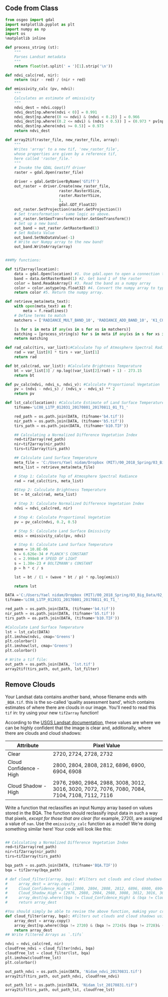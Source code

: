 ## Code from Class
```python
from osgeo import gdal
import matplotlib.pyplot as plt
import numpy as np
import os
%matplotlib inline

def process_string (st):
    """
    Parses Landsat metadata
    """
    return float(st.split(' = ')[1].strip('\n'))

def ndvi_calc(red, nir):
    return (nir - red) / (nir + red)

def emissivity_calc (pv, ndvi):
    """
    Calculates an estimate of emissivity
    """
    ndvi_dest = ndvi.copy()
    ndvi_dest[np.where(ndvi < 0)] = 0.991
    ndvi_dest[np.where((0 <= ndvi) & (ndvi < 0.2)) ] = 0.966
    ndvi_dest[np.where((0.2 <= ndvi) & (ndvi < 0.5)) ] = (0.973 * pv[np.where((0.2 <= ndvi) & (ndvi < 0.5)) ]) + (0.966 * (1 - pv[np.where((0.2 <= ndvi) & (ndvi < 0.5)) ]) + 0.005)
    ndvi_dest[np.where(ndvi >= 0.5)] = 0.973
    return ndvi_dest

def array2tif(raster_file, new_raster_file, array):
    """
    Writes 'array' to a new tif, 'new_raster_file',
    whose properties are given by a reference tif,
    here called 'raster_file.'
    """
    # Invoke the GDAL Geotiff driver
    raster = gdal.Open(raster_file)

    driver = gdal.GetDriverByName('GTiff')
    out_raster = driver.Create(new_raster_file,
                        raster.RasterXSize,
                        raster.RasterYSize,
                        1,
                        gdal.GDT_Float32)
    out_raster.SetProjection(raster.GetProjection())
    # Set transformation - same logic as above.
    out_raster.SetGeoTransform(raster.GetGeoTransform())
    # Set up a new band.
    out_band = out_raster.GetRasterBand(1)
    # Set NoData Value
    out_band.SetNoDataValue(-1)
    # Write our Numpy array to the new band!
    out_band.WriteArray(array)


###My functions:

def tif2array(location):
    data = gdal.Open(location) #1. Use gdal.open to open a connection to a file.
    band = data.GetRasterBand(1) #2. Get band 1 of the raster
    color = band.ReadAsArray() #3. Read the band as a numpy array
    color = color.astype(np.float32) #4. Convert the numpy array to type 'float32'
    return color #5. Return the numpy array.

def retrieve_meta(meta_text):
    with open(meta_text) as f:
        meta = f.readlines()
    # Define terms to match
    matchers = ['RADIANCE_MULT_BAND_10', 'RADIANCE_ADD_BAND_10', 'K1_CONSTANT_BAND_10', 'K2_CONSTANT_BAND_10']

    [s for s in meta if any(xs in s for xs in matchers)]
    matching = [process_string(s) for s in meta if any(xs in s for xs in matchers)]
    return matching

def rad_calc(tirs, var_list):#Calculate Top of Atmosphere Spectral Radiance
    rad = var_list[0] * tirs + var_list[1]
    return rad

def bt_calc(rad, var_list): #Calculate Brightness Temperature
    bt = var_list[3] / np.log((var_list[2]/rad) + 1) - 273.15
    return bt

def pv_calc(ndvi, ndvi_s, ndvi_v): #Calculate Proportional Vegetation
    pv = (ndvi - ndvi_s) / (ndvi_v - ndvi_s) ** 2
    return pv

def lst_calc(location): #Calculate Estimate of Land Surface Temperature.
    tifname='LC08_L1TP_012031_20170801_20170811_01_T1_'

    red_path = os.path.join(DATA, (tifname+'b4.tif'))
    nir_path = os.path.join(DATA, (tifname+'b5.tif'))
    tirs_path = os.path.join(DATA, (tifname+'b10.TIF'))

    ## Calculating a Normalized Difference Vegetation Index
    red=tif2array(red_path)
    nir=tif2array(nir_path)
    tirs=tif2array(tirs_path)

    ## Calculate Land Surface Temperature
    meta_file = 'C:/Users/Yael nidam/Dropbox (MIT)/00_2018_Spring/03_Big_Data/02_problemsets/05/landsat/'+tifname+'MTL.txt'
    meta_list = retrieve_meta(meta_file)

    # Step 1: Calculate Top of Atmosphere Spectral Radiance
    rad = rad_calc(tirs, meta_list)

    #Step 2: Calculate Brightness Temperature
    bt = bt_calc(rad, meta_list)

    # Step 3: Calculate Normalized Difference Vegetation Index
    ndvi = ndvi_calc(red, nir)

    # Step 4: Calculate Proportional Vegetation
    pv = pv_calc(ndvi, 0.2, 0.5)

    # Step 5: Calculate Land Surface Emissivity
    emis = emissivity_calc(pv, ndvi)

    # Step 6: Calculate Land Surface Temperature
    wave = 10.8E-06
    h = 6.626e-34 # PLANCK'S CONSTANT
    c = 2.998e8 # SPEED OF LIGHT
    s = 1.38e-23 # BOLTZMANN's CONSTANT
    p = h * c / s

    lst = bt / (1 + (wave * bt / p) * np.log(emis))

    return lst

DATA ='C:/Users/Yael nidam/Dropbox (MIT)/00_2018_Spring/03_Big_Data/02_problemsets/05/landsat'
tifname='LC08_L1TP_012031_20170801_20170811_01_T1_'

red_path = os.path.join(DATA, (tifname+'b4.tif'))
nir_path = os.path.join(DATA, (tifname+'b5.tif'))
tirs_path = os.path.join(DATA, (tifname+'b10.TIF'))

#Calculate Land Surface Temperature
lst = lst_calc(DATA)
plt.imshow(ndvi, cmap='Greens')
plt.colorbar()
plt.imshow(lst, cmap='Greens')
plt.colorbar()

# Write a tif file:
out_path = os.path.join(DATA, 'lst.tif')
array2tif(tirs_path, out_path, lst_filter)

```

## Remove Clouds


Your Landsat data contains another band, whose filename ends with `_BQA.tif`. this is the so-called 'quality assessment band', which contains estimates of where there are clouds in our image. You'll need to read this `tif` in: try using your new `tif2array` function!

According to the [USGS Landsat documentation](https://landsat.usgs.gov/collectionqualityband), these values are where we can be highly confident that the image is clear and, additionally, where there are clouds and cloud shadows:

| Attribute               | Pixel Value                                                                                    |
|-------------------------|------------------------------------------------------------------------------------------------|
| Clear                   | 2720, 2724, 2728, 2732                                                                         |
| Cloud Confidence - High | 2800, 2804, 2808, 2812, 6896, 6900, 6904, 6908                                                 |
| Cloud Shadow - High     | 2976, 2980, 2984, 2988, 3008, 3012, 3016, 3020, 7072, 7076, 7080, 7084, 7104, 7108, 7112, 7116 |

Write a function that reclassifies an input Numpy array based on values stored in the BQA. The function should reclassify input data in such a way that pixels, *except for those that are clear* (for example, 2720), are assigned a value of `nan`. Use the `emissivity_calc` function as a model! We're doing something similar here! Your code will look like this:

```python

## Calculating a Normalized Difference Vegetation Index
red=tif2array(red_path)
nir=tif2array(nir_path)
tirs=tif2array(tirs_path)

bqa_path = os.path.join(DATA, (tifname+'BQA.TIF'))
bqa = tif2array(bqa_path)

# def cloud_filter1(array, bqa): #Filters out clouds and cloud shadows using values of BQA.
#     array_dest = array.copy()
#     Cloud_Confidence_High = [2800, 2804, 2808, 2812, 6896, 6900, 6904, 6908]
#     Cloud_Shadow_High = [2976, 2980, 2984, 2988, 3008, 3012, 3016, 3020, 7072, 7076, 7080, 7084, 7104, 7108, 7112, 7116]
#     array_dest[np.where((bqa != Cloud_Confidence_High) & (bqa != Cloud_Shadow_High)) ] = 'nan'
#     return array_dest

#You should simply be able to revise the above function, making your criteria test for `bqa` values not equal to 2720, 2724, 2728, 2732.
def cloud_filter(array, bqa): #Filters out clouds and cloud shadows using values of BQA.
    array_dest = array.copy()
    array_dest[np.where((bqa != 2720) & (bqa != 2724)& (bqa != 2728)& (bqa != 2732)) ] = 'nan'
    return array_dest
## Write Filtered Arrays as `.tifs`

ndvi = ndvi_calc(red, nir)
cloudfree_ndvi = cloud_filter(ndvi, bqa)
cloudfree_lst = cloud_filter(lst, bqa)
plt.imshow(cloudfree_lst)
plt.colorbar()

out_path_ndvi = os.path.join(DATA, 'Nidam_ndvi_20170831.tif')
array2tif(tirs_path, out_path_ndvi, cloudfree_ndvi)

out_path_lst = os.path.join(DATA, 'Nidam_lst_20170831.tif')
array2tif(tirs_path, out_path_lst, cloudfree_lst)







```
